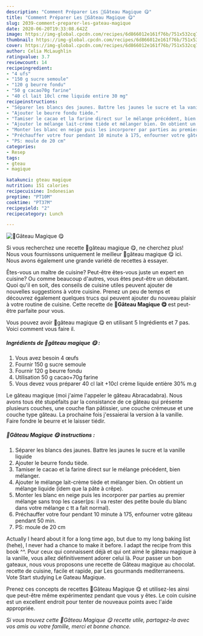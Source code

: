 ```yaml
---
description: "Comment Préparer Les 🌸Gâteau Magique 😋"
title: "Comment Préparer Les 🌸Gâteau Magique 😋"
slug: 2039-comment-preparer-les-gateau-magique
date: 2020-06-20T19:33:08.642Z
image: https://img-global.cpcdn.com/recipes/6d866012e161f76b/751x532cq70/🌸gateau-magique-😋-photo-principale-de-la-recette.jpg
thumbnail: https://img-global.cpcdn.com/recipes/6d866012e161f76b/751x532cq70/🌸gateau-magique-😋-photo-principale-de-la-recette.jpg
cover: https://img-global.cpcdn.com/recipes/6d866012e161f76b/751x532cq70/🌸gateau-magique-😋-photo-principale-de-la-recette.jpg
author: Celia McLaughlin
ratingvalue: 3.7
reviewcount: 14
recipeingredient:
- "4 ufs"
- "150 g sucre semoule"
- "120 g beurre fondu"
- "50 g cacao70g farine"
- "40 cl lait 10cl crme liquide entire 30 mg"
recipeinstructions:
- "Séparer les blancs des jaunes. Battre les jaunes le sucre et la vanille liquide"
- "Ajouter le beurre fondu tiède."
- "Tamiser le cacao et la farine direct sur le mélange précédent, bien mélanger."
- "Ajouter le mélange lait-crème tiède et mélanger bien. On obtient un mélange liquide (idem que la pâte à crêpe)."
- "Monter les blanc en neige puis les incorporer par parties au premier mélange sans trop les caser(ps: il va rester des petite boule du blanc dans votre mélange c tt a fait normal)."
- "Préchauffer votre four pendant 10 minute à 175, enfourner votre gâteau pendant 50 min."
- "PS: moule de 20 cm"
categories:
- Resep
tags:
- gteau
- magique

katakunci: gteau magique 
nutrition: 151 calories
recipecuisine: Indonesian
preptime: "PT10M"
cooktime: "PT37M"
recipeyield: "2"
recipecategory: Lunch

---
```



![🌸Gâteau Magique 😋](https://img-global.cpcdn.com/recipes/6d866012e161f76b/751x532cq70/🌸gateau-magique-😋-photo-principale-de-la-recette.jpg)

Si vous recherchez une recette 🌸gâteau magique 😋, ne cherchez plus! Nous vous fournissons uniquement le meilleur 🌸gâteau magique 😋 ici. Nous avons également une grande variété de recettes à essayer.

Êtes-vous un maître de cuisine? Peut-être êtes-vous juste un expert en cuisine? Ou comme beaucoup d'autres, vous êtes peut-être un débutant. Quoi qu'il en soit, des conseils de cuisine utiles peuvent ajouter de nouvelles suggestions à votre cuisine. Prenez un peu de temps et découvrez également quelques trucs qui peuvent ajouter du nouveau plaisir à votre routine de cuisine. Cette recette de <strong> 🌸Gâteau Magique 😋 </strong> est peut-être parfaite pour vous.

<!--inarticleads1-->

Vous pouvez avoir 🌸gâteau magique 😋 en utilisant 5 Ingrédients et 7 pas. Voici comment vous faire il.

##### Ingrédients de 🌸gâteau magique 😋 :

1. Vous avez besoin 4 œufs
1. Fournir 150 g sucre semoule
1. Fournir 120 g beurre fondu
1. Utilisation 50 g cacao+70g farine
1. Vous devez vous préparer 40 cl lait +10cl crème liquide entière 30% m.g


Le gâteau magique (moi j&#39;aime l&#39;appeler le gâteau Abracadabra). Nous avons tous été stupéfaits par la consistance de ce gâteau qui présente plusieurs couches, une couche flan pâtissier, une couche crémeuse et une couche type gâteau. La prochaine fois j&#39;essaierai la version à la vanille. Faire fondre le beurre et le laisser tiédir. 

<!--inarticleads2-->

##### 🌸Gâteau Magique 😋 instructions :

1. Séparer les blancs des jaunes. Battre les jaunes le sucre et la vanille liquide
1. Ajouter le beurre fondu tiède.
1. Tamiser le cacao et la farine direct sur le mélange précédent, bien mélanger.
1. Ajouter le mélange lait-crème tiède et mélanger bien. On obtient un mélange liquide (idem que la pâte à crêpe).
1. Monter les blanc en neige puis les incorporer par parties au premier mélange sans trop les caser(ps: il va rester des petite boule du blanc dans votre mélange c tt a fait normal).
1. Préchauffer votre four pendant 10 minute à 175, enfourner votre gâteau pendant 50 min.
1. PS: moule de 20 cm


Actually I heard about it for a long time ago, but due to my long baking list (hehe), I never had a chance to make it before. I adapt the recipe from this book ^^. Pour ceux qui connaissent déjà et qui ont aimé le gâteau magique à la vanille, vous allez définitivement adorer celui là. Pour passer un bon gateaux, nous vous proposons une recette de Gâteau magique au chocolat. recette de cuisine, facile et rapide, par Les gourmands mediterraneens. Vote Start studying Le Gateau Magique. 

<!--inarticleads1-->

<p>
Prenez ces concepts de recettes 🌸Gâteau Magique 😋 et utilisez-les ainsi que peut-être même expérimentez pendant que vous y êtes. Le coin cuisine est un excellent endroit pour tenter de nouveaux points avec l'aide appropriée.
</p>

<p>
<i>Si vous trouvez cette 🌸Gâteau Magique 😋 recette utile, partagez-la avec vos amis ou votre famille, merci et bonne chance.</i>
</p>
